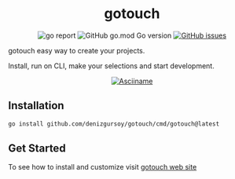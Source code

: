 <h1 align="center">gotouch</h1>
<p align="center">
<img alt="go report" src="https://goreportcard.com/badge/github.com/denizgursoy/gotouch"/>
<img alt="GitHub go.mod Go version" src="https://img.shields.io/github/go-mod/go-version/denizgursoy/gotouch">
<a href="https://github.com/denizgursoy/gotouch/issues" target="_blank"><img alt="GitHub issues" src="https://img.shields.io/github/issues/denizgursoy/gotouch?color=b"></a>
</p>

gotouch easy way to create your projects.

Install, run on CLI, make your selections and start development.

<p align="center">
<a href="https://asciinema.org/a/534755" target="_blank"><img alt="Asciiname" src="https://asciinema.org/a/534755.svg" /></a>
</p>

## Installation
```bash
go install github.com/denizgursoy/gotouch/cmd/gotouch@latest
```

## Get Started

To see how to install and customize visit [gotouch web site](https://denizgursoy.github.io/gotouch/get-started/installation.html)